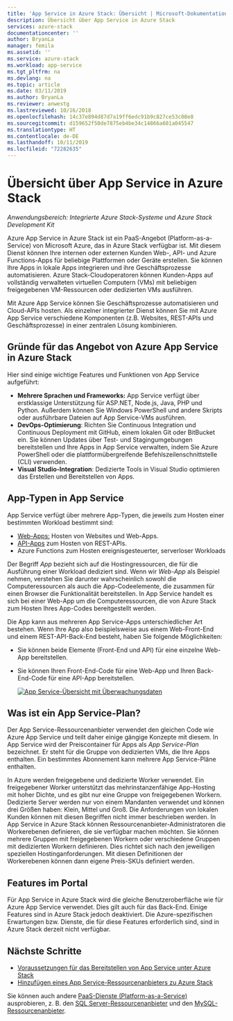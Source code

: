 ```yaml
---
title: 'App Service in Azure Stack: Übersicht | Microsoft-Dokumentation'
description: Übersicht über App Service in Azure Stack
services: azure-stack
documentationcenter: ''
author: BryanLa
manager: femila
ms.assetid: ''
ms.service: azure-stack
ms.workload: app-service
ms.tgt_pltfrm: na
ms.devlang: na
ms.topic: article
ms.date: 03/11/2019
ms.author: BryanLa
ms.reviewer: anwestg
ms.lastreviewed: 10/16/2018
ms.openlocfilehash: 14c37e894d87d7a19ff6edc91b9c827ce53c08e8
ms.sourcegitcommit: d159652f50de7875eb4be34c14866a601a045547
ms.translationtype: HT
ms.contentlocale: de-DE
ms.lasthandoff: 10/11/2019
ms.locfileid: "72282635"
---
```

# <a name="app-service-on-azure-stack-overview"></a>Übersicht über App Service in Azure Stack

*Anwendungsbereich: Integrierte Azure Stack-Systeme und Azure Stack Development Kit*

Azure App Service in Azure Stack ist ein PaaS-Angebot (Platform-as-a-Service) von Microsoft Azure, das in Azure Stack verfügbar ist. Mit diesem Dienst können Ihre internen oder externen Kunden Web-, API- und Azure Functions-Apps für beliebige Plattformen oder Geräte erstellen. Sie können Ihre Apps in lokale Apps integrieren und ihre Geschäftsprozesse automatisieren. Azure Stack-Cloudoperatoren können Kunden-Apps auf vollständig verwalteten virtuellen Computern (VMs) mit beliebigen freigegebenen VM-Ressourcen oder dedizierten VMs ausführen.

Mit Azure App Service können Sie Geschäftsprozesse automatisieren und Cloud-APIs hosten. Als einzelner integrierter Dienst können Sie mit Azure App Service verschiedene Komponenten (z.B. Websites, REST-APIs und Geschäftsprozesse) in einer zentralen Lösung kombinieren.

## <a name="why-offer-azure-app-service-on-azure-stack"></a>Gründe für das Angebot von Azure App Service in Azure Stack

Hier sind einige wichtige Features und Funktionen von App Service aufgeführt:

- **Mehrere Sprachen und Frameworks:** App Service verfügt über erstklassige Unterstützung für ASP.NET, Node.js, Java, PHP und Python. Außerdem können Sie Windows PowerShell und andere Skripts oder ausführbare Dateien auf App Service-VMs ausführen.
- **DevOps-Optimierung**: Richten Sie Continuous Integration und Continuous Deployment mit GitHub, einem lokalen Git oder BitBucket ein. Sie können Updates über Test- und Stagingumgebungen bereitstellen und Ihre Apps in App Service verwalten, indem Sie Azure PowerShell oder die plattformübergreifende Befehlszeilenschnittstelle (CLI) verwenden.
- **Visual Studio-Integration**: Dedizierte Tools in Visual Studio optimieren das Erstellen und Bereitstellen von Apps.

## <a name="app-types-in-app-service"></a>App-Typen in App Service

App Service verfügt über mehrere App-Typen, die jeweils zum Hosten einer bestimmten Workload bestimmt sind:

- [Web-Apps:](/azure/app-service/overview) Hosten von Websites und Web-Apps.
- [API-Apps](/azure/app-service/overview) zum Hosten von REST-APIs.
- Azure Functions zum Hosten ereignisgesteuerter, serverloser Workloads

Der Begriff *App* bezieht sich auf die Hostingressourcen, die für die Ausführung einer Workload dediziert sind. Wenn wir *Web-App* als Beispiel nehmen, verstehen Sie darunter wahrscheinlich sowohl die Computeressourcen als auch die App-Codeelemente, die zusammen für einen Browser die Funktionalität bereitstellen. In App Service handelt es sich bei einer Web-App um die Computeressourcen, die von Azure Stack zum Hosten Ihres App-Codes bereitgestellt werden.

Die App kann aus mehreren App Service-Apps unterschiedlicher Art bestehen. Wenn Ihre App also beispielsweise aus einem Web-Front-End und einem REST-API-Back-End besteht, haben Sie folgende Möglichkeiten:

- Sie können beide Elemente (Front-End und API) für eine einzelne Web-App bereitstellen.
- Sie können Ihren Front-End-Code für eine Web-App und Ihren Back-End-Code für eine API-App bereitstellen.

   [![App Service-Übersicht mit Überwachungsdaten](media/azure-stack-app-service-overview/image01.png "App Service-Übersicht mit Überwachungsdaten")](media/azure-stack-app-service-overview/image01.png#lightbox)

## <a name="what-is-an-app-service-plan"></a>Was ist ein App Service-Plan?

Der App Service-Ressourcenanbieter verwendet den gleichen Code wie Azure App Service und teilt daher einige gängige Konzepte mit diesem. In App Service wird der Preiscontainer für Apps als *App Service-Plan* bezeichnet. Er steht für die Gruppe von dedizierten VMs, die Ihre Apps enthalten. Ein bestimmtes Abonnement kann mehrere App Service-Pläne enthalten.

In Azure werden freigegebene und dedizierte Worker verwendet. Ein freigegebener Worker unterstützt das mehrinstanzenfähige App-Hosting mit hoher Dichte, und es gibt nur eine Gruppe von freigegebenen Workern. Dedizierte Server werden nur von einem Mandanten verwendet und können drei Größen haben: Klein, Mittel und Groß. Die Anforderungen von lokalen Kunden können mit diesen Begriffen nicht immer beschrieben werden. In App Service in Azure Stack können Ressourcenanbieter-Administratoren die Workerebenen definieren, die sie verfügbar machen möchten. Sie können mehrere Gruppen mit freigegebenen Workern oder verschiedene Gruppen mit dedizierten Workern definieren. Dies richtet sich nach den jeweiligen speziellen Hostinganforderungen. Mit diesen Definitionen der Workerebenen können dann eigene Preis-SKUs definiert werden.

## <a name="portal-features"></a>Features im Portal

Für App Service in Azure Stack wird die gleiche Benutzeroberfläche wie für Azure App Service verwendet. Dies gilt auch für das Back-End. Einige Features sind in Azure Stack jedoch deaktiviert. Die Azure-spezifischen Erwartungen bzw. Dienste, die für diese Features erforderlich sind, sind in Azure Stack derzeit nicht verfügbar.

## <a name="next-steps"></a>Nächste Schritte

- [Voraussetzungen für das Bereitstellen von App Service unter Azure Stack](azure-stack-app-service-before-you-get-started.md)
- [Hinzufügen eines App Service-Ressourcenanbieters zu Azure Stack](azure-stack-app-service-deploy.md)

Sie können auch andere [PaaS-Dienste (Platform-as-a-Service)](service-plan-offer-subscription-overview.md) ausprobieren, z. B. den [SQL Server-Ressourcenanbieter](azure-stack-sql-resource-provider-deploy.md) und den [MySQL-Ressourcenanbieter](azure-stack-mysql-resource-provider-deploy.md).
